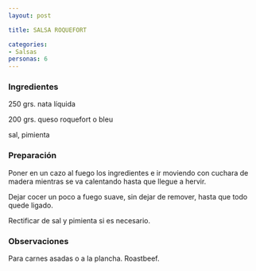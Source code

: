 ```yaml
---
layout: post

title: SALSA ROQUEFORT

categories:
- Salsas
personas: 6 
---
```

<h3>Ingredientes</h3>
250 grs. nata líquida

200 grs. queso roquefort o bleu

sal, pimienta

<h3>Preparación</h3>
Poner en un cazo al fuego los ingredientes e ir moviendo con cuchara de madera mientras se va calentando hasta que llegue a hervir.

Dejar cocer un poco a fuego suave, sin dejar de remover, hasta que todo quede ligado.

Rectificar de sal y pimienta si es necesario.

<h3>Observaciones</h3>
Para carnes asadas o a la plancha. Roastbeef.

